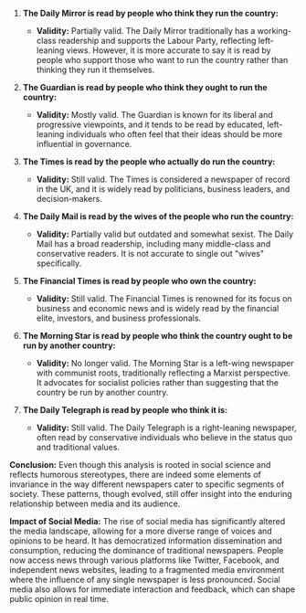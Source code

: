 1. **The Daily Mirror is read by people who think they run the country:**
   - **Validity:** Partially valid. The Daily Mirror traditionally has a working-class readership and supports the Labour Party, reflecting left-leaning views. However, it is more accurate to say it is read by people who support those who want to run the country rather than thinking they run it themselves.

2. **The Guardian is read by people who think they ought to run the country:**
   - **Validity:** Mostly valid. The Guardian is known for its liberal and progressive viewpoints, and it tends to be read by educated, left-leaning individuals who often feel that their ideas should be more influential in governance.

3. **The Times is read by the people who actually do run the country:**
   - **Validity:** Still valid. The Times is considered a newspaper of record in the UK, and it is widely read by politicians, business leaders, and decision-makers.

4. **The Daily Mail is read by the wives of the people who run the country:**
   - **Validity:** Partially valid but outdated and somewhat sexist. The Daily Mail has a broad readership, including many middle-class and conservative readers. It is not accurate to single out "wives" specifically.

5. **The Financial Times is read by people who own the country:**
   - **Validity:** Still valid. The Financial Times is renowned for its focus on business and economic news and is widely read by the financial elite, investors, and business professionals.

6. **The Morning Star is read by people who think the country ought to be run by another country:**
   - **Validity:** No longer valid. The Morning Star is a left-wing newspaper with communist roots, traditionally reflecting a Marxist perspective. It advocates for socialist policies rather than suggesting that the country be run by another country.

7. **The Daily Telegraph is read by people who think it is:**
   - **Validity:** Still valid. The Daily Telegraph is a right-leaning newspaper, often read by conservative individuals who believe in the status quo and traditional values.



**Conclusion:**
Even though this analysis is rooted in social science and reflects humorous stereotypes, there are indeed some elements of invariance in the way different newspapers cater to specific segments of society. These patterns, though evolved, still offer insight into the enduring relationship between media and its audience.

**Impact of Social Media:**
The rise of social media has significantly altered the media landscape, allowing for a more diverse range of voices and opinions to be heard. It has democratized information dissemination and consumption, reducing the dominance of traditional newspapers. People now access news through various platforms like Twitter, Facebook, and independent news websites, leading to a fragmented media environment where the influence of any single newspaper is less pronounced. Social media also allows for immediate interaction and feedback, which can shape public opinion in real time.
